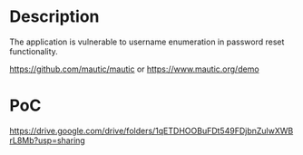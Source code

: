 # Description
The application is vulnerable to username enumeration in password reset functionality.

https://github.com/mautic/mautic
or https://www.mautic.org/demo
# PoC
https://drive.google.com/drive/folders/1qETDHOOBuFDt549FDjbnZulwXWBrL8Mb?usp=sharing
